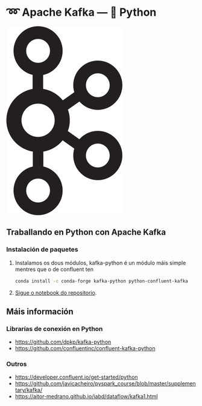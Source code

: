 # ➿ Apache Kafka &mdash; 🐍 Python

![Logo Apache Kafka](images/kafka/Apache_Kafka_logo.svg#derecha "Logo Apache Kafka")

## Traballando en Python con Apache Kafka

### Instalación de paquetes

1. Instalamos os dous módulos, kafka-python é un módulo máis simple mentres que o de confluent ten 

    ``` bash
    conda install -c conda-forge kafka-python python-confluent-kafka
    ```

2. [Sigue o notebook do repositorio](https://github.com/jfsanchez/SBD/blob/main/notebooks/bbdd/apache-kafka.ipynb).

## Máis información

### Librarías de conexión en Python
- <https://github.com/dpkp/kafka-python>
- <https://github.com/confluentinc/confluent-kafka-python>

### Outros
- <https://developer.confluent.io/get-started/python>
- <https://github.com/javicacheiro/pyspark_course/blob/master/supplementary/kafka/>
- <https://aitor-medrano.github.io/iabd/dataflow/kafka1.html>
